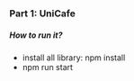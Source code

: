 <div>
<h3>Part 1: UniCafe</h3>
<h5>How to run it?</h5>
<ul>
<li>install all library: npm install</li>
<li>npm run start</li>
</ul>
</div>